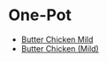 # One-Pot

- [Butter Chicken Mild](../mid-week-meals/butter-chicken-mild.md)
- [Butter Chicken (Mild)](../uncategorised/butter-chicken-mild.md)
